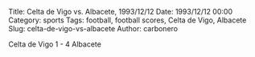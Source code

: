 Title: Celta de Vigo vs. Albacete, 1993/12/12
Date: 1993/12/12 00:00
Category: sports
Tags: football, football scores, Celta de Vigo, Albacete
Slug: celta-de-vigo-vs-albacete
Author: carbonero


Celta de Vigo 1 - 4 Albacete
